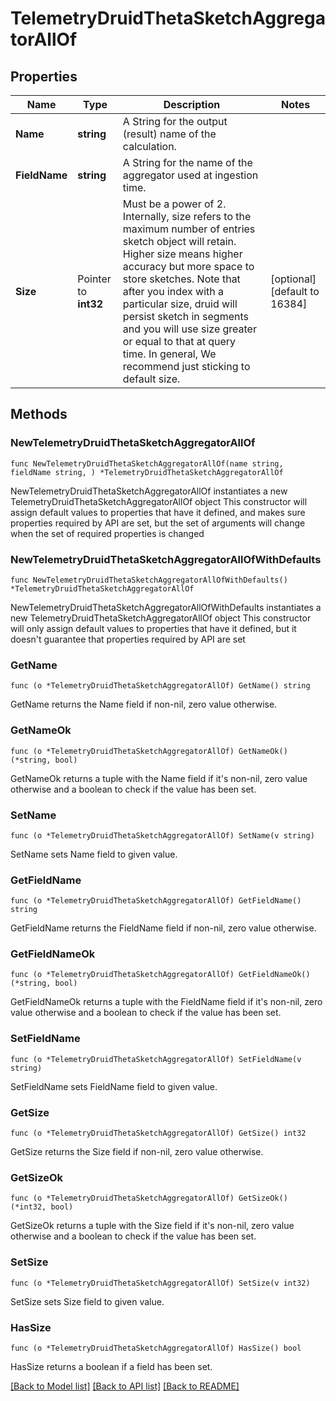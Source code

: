 # TelemetryDruidThetaSketchAggregatorAllOf

## Properties

Name | Type | Description | Notes
------------ | ------------- | ------------- | -------------
**Name** | **string** | A String for the output (result) name of the calculation. | 
**FieldName** | **string** | A String for the name of the aggregator used at ingestion time. | 
**Size** | Pointer to **int32** | Must be a power of 2. Internally, size refers to the maximum number of entries sketch object will retain. Higher size means higher accuracy but more space to store sketches. Note that after you index with a particular size, druid will persist sketch in segments and you will use size greater or equal to that at query time. In general, We recommend just sticking to default size. | [optional] [default to 16384]

## Methods

### NewTelemetryDruidThetaSketchAggregatorAllOf

`func NewTelemetryDruidThetaSketchAggregatorAllOf(name string, fieldName string, ) *TelemetryDruidThetaSketchAggregatorAllOf`

NewTelemetryDruidThetaSketchAggregatorAllOf instantiates a new TelemetryDruidThetaSketchAggregatorAllOf object
This constructor will assign default values to properties that have it defined,
and makes sure properties required by API are set, but the set of arguments
will change when the set of required properties is changed

### NewTelemetryDruidThetaSketchAggregatorAllOfWithDefaults

`func NewTelemetryDruidThetaSketchAggregatorAllOfWithDefaults() *TelemetryDruidThetaSketchAggregatorAllOf`

NewTelemetryDruidThetaSketchAggregatorAllOfWithDefaults instantiates a new TelemetryDruidThetaSketchAggregatorAllOf object
This constructor will only assign default values to properties that have it defined,
but it doesn't guarantee that properties required by API are set

### GetName

`func (o *TelemetryDruidThetaSketchAggregatorAllOf) GetName() string`

GetName returns the Name field if non-nil, zero value otherwise.

### GetNameOk

`func (o *TelemetryDruidThetaSketchAggregatorAllOf) GetNameOk() (*string, bool)`

GetNameOk returns a tuple with the Name field if it's non-nil, zero value otherwise
and a boolean to check if the value has been set.

### SetName

`func (o *TelemetryDruidThetaSketchAggregatorAllOf) SetName(v string)`

SetName sets Name field to given value.


### GetFieldName

`func (o *TelemetryDruidThetaSketchAggregatorAllOf) GetFieldName() string`

GetFieldName returns the FieldName field if non-nil, zero value otherwise.

### GetFieldNameOk

`func (o *TelemetryDruidThetaSketchAggregatorAllOf) GetFieldNameOk() (*string, bool)`

GetFieldNameOk returns a tuple with the FieldName field if it's non-nil, zero value otherwise
and a boolean to check if the value has been set.

### SetFieldName

`func (o *TelemetryDruidThetaSketchAggregatorAllOf) SetFieldName(v string)`

SetFieldName sets FieldName field to given value.


### GetSize

`func (o *TelemetryDruidThetaSketchAggregatorAllOf) GetSize() int32`

GetSize returns the Size field if non-nil, zero value otherwise.

### GetSizeOk

`func (o *TelemetryDruidThetaSketchAggregatorAllOf) GetSizeOk() (*int32, bool)`

GetSizeOk returns a tuple with the Size field if it's non-nil, zero value otherwise
and a boolean to check if the value has been set.

### SetSize

`func (o *TelemetryDruidThetaSketchAggregatorAllOf) SetSize(v int32)`

SetSize sets Size field to given value.

### HasSize

`func (o *TelemetryDruidThetaSketchAggregatorAllOf) HasSize() bool`

HasSize returns a boolean if a field has been set.


[[Back to Model list]](../README.md#documentation-for-models) [[Back to API list]](../README.md#documentation-for-api-endpoints) [[Back to README]](../README.md)



